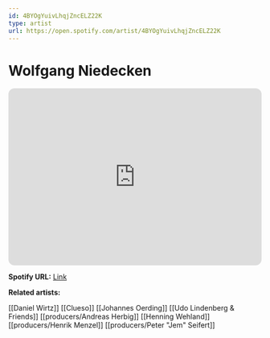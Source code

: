 ```yaml
---
id: 4BYOgYuivLhqjZncELZ22K
type: artist
url: https://open.spotify.com/artist/4BYOgYuivLhqjZncELZ22K
---
```

# Wolfgang Niedecken

<iframe style="border-radius:12px" src="https://open.spotify.com/embed/artist/4BYOgYuivLhqjZncELZ22K" width="100%" height="352" frameBorder="0" allowfullscreen="" allow="autoplay; clipboard-write; encrypted-media; fullscreen; picture-in-picture" loading="lazy"></iframe>

**Spotify URL:** [Link](https://open.spotify.com/artist/4BYOgYuivLhqjZncELZ22K)

**Related artists:**

[[Daniel Wirtz]]
[[Clueso]]
[[Johannes Oerding]]
[[Udo Lindenberg & Friends]]
[[producers/Andreas Herbig]]
[[Henning Wehland]]
[[producers/Henrik Menzel]]
[[producers/Peter "Jem" Seifert]]
